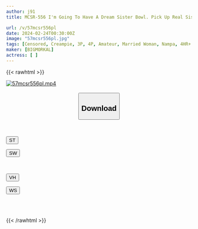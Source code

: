 ```yaml
---
author: j91
title: MCSR-556 I'm Going To Have A Dream Sister Bowl. Pick Up Real Sisters And Creampie Them! 10 People 4 Hours 2

url: /v/57mcsr556pl
date: 2024-02-24T00:30:00Z
image: "57mcsr556pl.jpg"
tags: [Censored, Creampie, 3P, 4P, Amateur, Married Woman, Nampa, 4HR+	]
maker: [BIGMORKAL]
actress: [ ]
---
```



{{< rawhtml >}}

<div class="video" data-videoid="yoP2xOVADAH1qRL">
    <a href="javascript:;">
        <img src="/v/57mcsr556pl/57mcsr556pl.jpg" width="WIDTH" height="HEIGHT" alt="57mcsr556pl.mp4" loading="lazy">
    </a>
</div>

<script type="text/javascript" src="https://j91.asia/asset/on-demand-st.js"></script>

<br>
  <link rel="stylesheet" href="https://j91.asia/asset/bs5.css">
  
  <center>
  <button class="btn btn-primary" type="button" data-bs-toggle="collapse" data-bs-target=".multi-collapse" aria-expanded="false" aria-controls="multiCollapseExample1 multiCollapseExample2"><h2>Download</h2></button></center>
</p>
<div class="row">
  <div class="col">
    <div class="collapse multi-collapse" id="multiCollapseExample1">
      <div class="card card-body">
	      	      <br>
<div class="buttons">  
<p><a href="https://streamtape.to/v/yoP2xOVADAH1qRL" target="_blank"><button class="btn-hover color-3"><i class="fa fa-download"></i> ST</button></a></p>
<p><a href="https://cdnwish.com/bgpndpdalwnm" target="_blank"><button class="btn-hover color-2"><i class="fa fa-download"></i> SW</button></a></p></div>
    </div>
  </div>
</div>
  <div class="col">
    <div class="collapse multi-collapse" id="multiCollapseExample2">
      <div class="card card-body">
	      <br>
<div class="buttons">
<p><a href="https://vidhidepro.com/f/e46tuk33o1a0"><button class="btn-hover color-9"><i class="fa fa-download"></i> VH</button></a></p>
<p><a href="https://wolfstream.tv/u4ggdzgkatoc"><button class="btn-hover color-8"><i class="fa fa-download"></i> WS</button></a></p></div>
<br><br>
      </div>
    </div>
  </div>
</div>

{{< /rawhtml >}}